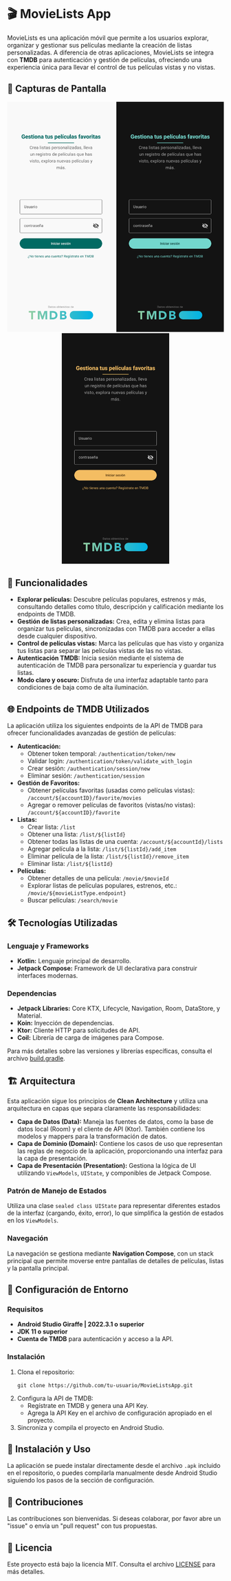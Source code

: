 <h1>🎬 MovieLists App</h1>
<p>
  MovieLists es una aplicación móvil que permite a los usuarios explorar, organizar y gestionar sus películas mediante la creación de listas personalizadas. A diferencia de otras aplicaciones, MovieLists se integra con <strong>TMDB</strong> para autenticación y gestión de películas, ofreciendo una experiencia única para llevar el control de tus películas vistas y no vistas.
</p>

<h2>📱 Capturas de Pantalla</h2>
<p align="center">
  <img src="./Screenshots/Screenshot_20241103_031827_Movie Lists.jpg" alt="Pantalla Principal" width="250" />
  <img src="./Screenshots/Screenshot_20241103_031839_Movie Lists.jpg" alt="Pantalla Principal" width="250" />
  <img src="./Screenshots/Screenshot_20241103_031904_Movie Lists.jpg" alt="Pantalla Principal" width="250" />
</p>

<h2>🧩 Funcionalidades</h2>
<ul>
  <li><strong>Explorar películas:</strong> Descubre películas populares, estrenos y más, consultando detalles como título, descripción y calificación mediante los endpoints de TMDB.</li>
  <li><strong>Gestión de listas personalizadas:</strong> Crea, edita y elimina listas para organizar tus películas, sincronizadas con TMDB para acceder a ellas desde cualquier dispositivo.</li>
  <li><strong>Control de películas vistas:</strong> Marca las películas que has visto y organiza tus listas para separar las películas vistas de las no vistas.</li>
  <li><strong>Autenticación TMDB:</strong> Inicia sesión mediante el sistema de autenticación de TMDB para personalizar tu experiencia y guardar tus listas.</li>
  <li><strong>Modo claro y oscuro:</strong> Disfruta de una interfaz adaptable tanto para condiciones de baja como de alta iluminación.</li>
</ul>

<h2>🌐 Endpoints de TMDB Utilizados</h2>
<p>La aplicación utiliza los siguientes endpoints de la API de TMDB para ofrecer funcionalidades avanzadas de gestión de películas:</p>
<ul>
  <li><strong>Autenticación:</strong>
    <ul>
      <li>Obtener token temporal: <code>/authentication/token/new</code></li>
      <li>Validar login: <code>/authentication/token/validate_with_login</code></li>
      <li>Crear sesión: <code>/authentication/session/new</code></li>
      <li>Eliminar sesión: <code>/authentication/session</code></li>
    </ul>
  </li>
  <li><strong>Gestión de Favoritos:</strong> 
    <ul>
      <li>Obtener películas favoritas (usadas como películas vistas): <code>/account/${accountID}/favorite/movies</code></li>
      <li>Agregar o remover películas de favoritos (vistas/no vistas): <code>/account/${accountID}/favorite</code></li>
    </ul>
  </li>
  <li><strong>Listas:</strong> 
    <ul>
      <li>Crear lista: <code>/list</code></li>
      <li>Obtener una lista: <code>/list/${listId}</code></li>
      <li>Obtener todas las listas de una cuenta: <code>/account/${accountId}/lists</code></li>
      <li>Agregar película a la lista: <code>/list/${listId}/add_item</code></li>
      <li>Eliminar película de la lista: <code>/list/${listId}/remove_item</code></li>
      <li>Eliminar lista: <code>/list/${listId}</code></li>
    </ul>
  </li>
  <li><strong>Películas:</strong>
    <ul>
      <li>Obtener detalles de una película: <code>/movie/$movieId</code></li>
      <li>Explorar listas de películas populares, estrenos, etc.: <code>/movie/${movieListType.endpoint}</code></li>
      <li>Buscar películas: <code>/search/movie</code></li>
    </ul>
  </li>
</ul>

<h2>🛠️ Tecnologías Utilizadas</h2>
<h3>Lenguaje y Frameworks</h3>
<ul>
  <li><strong>Kotlin:</strong> Lenguaje principal de desarrollo.</li>
  <li><strong>Jetpack Compose:</strong> Framework de UI declarativa para construir interfaces modernas.</li>
</ul>

<h3>Dependencias</h3>
<ul>
  <li><strong>Jetpack Libraries:</strong> Core KTX, Lifecycle, Navigation, Room, DataStore, y Material.</li>
  <li><strong>Koin:</strong> Inyección de dependencias.</li>
  <li><strong>Ktor:</strong> Cliente HTTP para solicitudes de API.</li>
  <li><strong>Coil:</strong> Librería de carga de imágenes para Compose.</li>
</ul>
<p>Para más detalles sobre las versiones y librerías específicas, consulta el archivo <a href="./build.gradle">build.gradle</a>.</p>

<h2>🏗️ Arquitectura</h2>
<p>Esta aplicación sigue los principios de <strong>Clean Architecture</strong> y utiliza una arquitectura en capas que separa claramente las responsabilidades:</p>
<ul>
  <li><strong>Capa de Datos (Data):</strong> Maneja las fuentes de datos, como la base de datos local (Room) y el cliente de API (Ktor). También contiene los modelos y mappers para la transformación de datos.</li>
  <li><strong>Capa de Dominio (Domain):</strong> Contiene los casos de uso que representan las reglas de negocio de la aplicación, proporcionando una interfaz para la capa de presentación.</li>
  <li><strong>Capa de Presentación (Presentation):</strong> Gestiona la lógica de UI utilizando <code>ViewModels</code>, <code>UIState</code>, y componibles de Jetpack Compose.</li>
</ul>

<h3>Patrón de Manejo de Estados</h3>
<p>Utiliza una clase <code>sealed class UIState</code> para representar diferentes estados de la interfaz (cargando, éxito, error), lo que simplifica la gestión de estados en los <code>ViewModels</code>.</p>

<h3>Navegación</h3>
<p>La navegación se gestiona mediante <strong>Navigation Compose</strong>, con un stack principal que permite moverse entre pantallas de detalles de películas, listas y la pantalla principal.</p>

<h2>🔧 Configuración de Entorno</h2>
<h3>Requisitos</h3>
<ul>
  <li><strong>Android Studio Giraffe | 2022.3.1 o superior</strong></li>
  <li><strong>JDK 11 o superior</strong></li>
  <li><strong>Cuenta de TMDB</strong> para autenticación y acceso a la API.</li>
</ul>

<h3>Instalación</h3>
<ol>
  <li>Clona el repositorio: 
    <pre><code>git clone https://github.com/tu-usuario/MovieListsApp.git</code></pre>
  </li>
  <li>Configura la API de TMDB:
    <ul>
      <li>Regístrate en TMDB y genera una API Key.</li>
      <li>Agrega la API Key en el archivo de configuración apropiado en el proyecto.</li>
    </ul>
  </li>
  <li>Sincroniza y compila el proyecto en Android Studio.</li>
</ol>

<h2>🚀 Instalación y Uso</h2>
<p>La aplicación se puede instalar directamente desde el archivo <code>.apk</code> incluido en el repositorio, o puedes compilarla manualmente desde Android Studio siguiendo los pasos de la sección de configuración.</p>

<h2>🤝 Contribuciones</h2>
<p>Las contribuciones son bienvenidas. Si deseas colaborar, por favor abre un "issue" o envía un "pull request" con tus propuestas.</p>

<h2>📄 Licencia</h2>
<p>Este proyecto está bajo la licencia MIT. Consulta el archivo <a href="./LICENSE">LICENSE</a> para más detalles.</p>
